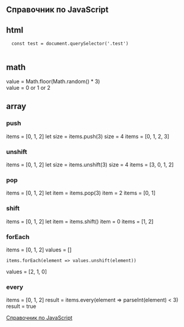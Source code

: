 
## Справочник по JavaScript

## html
```
  const test = document.querySelector('.test')


```
## math
value = Math.floor(Math.random() * 3)  
value = 0 or 1 or 2

## array
### push
items = [0, 1, 2] let size = items.push(3) size = 4 items = [0, 1, 2, 3]  
### unshift
items = [0, 1, 2] let size = items.unshift(3) size = 4 items = [3, 0, 1, 2]  
### pop
items = [0, 1, 2] let item = items.pop(3) item = 2 items = [0, 1]  
### shift
items = [0, 1, 2] let item = items.shift() item = 0 items = [1, 2]  
### forEach
items = [0, 1, 2] values = []  
```
items.forEach(element => values.unshift(element))
```
values = [2, 1, 0]
### every
items = [0, 1, 2]
result = items.every(element => parseInt(element) < 3)  
result = true

[Справочник по JavaScript](https://developer.mozilla.org/ru/docs/Web/JavaScript/Reference/Global_Objects/Array/forEach)  
[]()  
[]()  
[]()  




